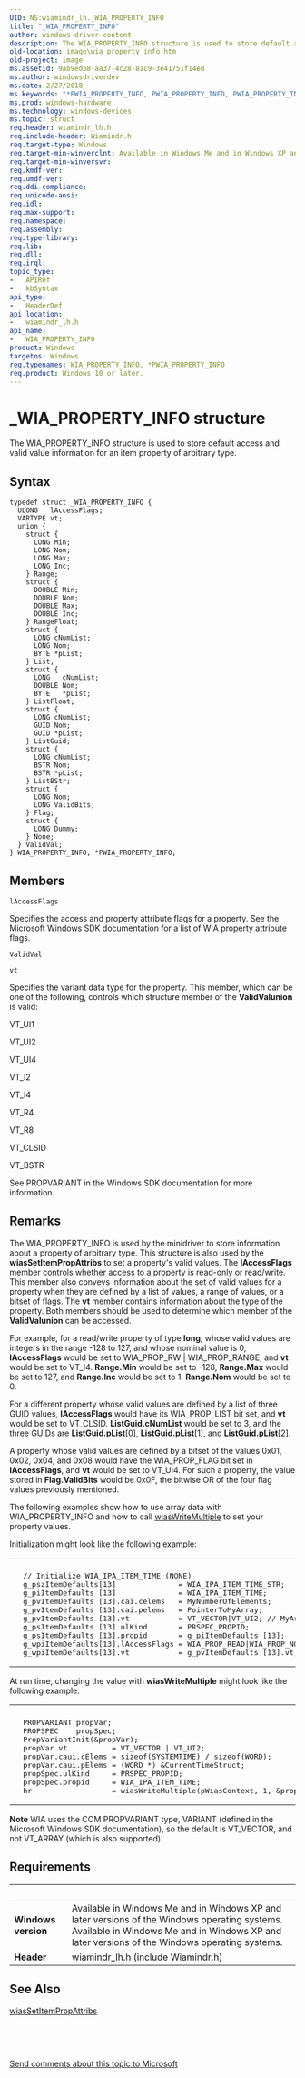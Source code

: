 ```yaml
---
UID: NS:wiamindr_lh._WIA_PROPERTY_INFO
title: "_WIA_PROPERTY_INFO"
author: windows-driver-content
description: The WIA_PROPERTY_INFO structure is used to store default access and valid value information for an item property of arbitrary type.
old-location: image\wia_property_info.htm
old-project: image
ms.assetid: 9ab9edb8-aa37-4c28-81c9-3e41751f14ed
ms.author: windowsdriverdev
ms.date: 2/27/2018
ms.keywords: "*PWIA_PROPERTY_INFO, PWIA_PROPERTY_INFO, PWIA_PROPERTY_INFO structure pointer [Imaging Devices], WIA_PROPERTY_INFO, WIA_PROPERTY_INFO structure [Imaging Devices], _WIA_PROPERTY_INFO, image.wia_property_info, wiamindr_lh/PWIA_PROPERTY_INFO, wiamindr_lh/WIA_PROPERTY_INFO, wiastrct_6e0091b3-43a3-473b-88e4-ec41533a5b0e.xml"
ms.prod: windows-hardware
ms.technology: windows-devices
ms.topic: struct
req.header: wiamindr_lh.h
req.include-header: Wiamindr.h
req.target-type: Windows
req.target-min-winverclnt: Available in Windows Me and in Windows XP and later versions of the Windows operating systems.
req.target-min-winversvr: 
req.kmdf-ver: 
req.umdf-ver: 
req.ddi-compliance: 
req.unicode-ansi: 
req.idl: 
req.max-support: 
req.namespace: 
req.assembly: 
req.type-library: 
req.lib: 
req.dll: 
req.irql: 
topic_type:
-	APIRef
-	kbSyntax
api_type:
-	HeaderDef
api_location:
-	wiamindr_lh.h
api_name:
-	WIA_PROPERTY_INFO
product: Windows
targetos: Windows
req.typenames: WIA_PROPERTY_INFO, *PWIA_PROPERTY_INFO
req.product: Windows 10 or later.
---
```


# _WIA_PROPERTY_INFO structure
The WIA_PROPERTY_INFO structure is used to store default access and valid value information for an item property of arbitrary type.

## Syntax
````
typedef struct _WIA_PROPERTY_INFO {
  ULONG   lAccessFlags;
  VARTYPE vt;
  union {
    struct {
      LONG Min;
      LONG Nom;
      LONG Max;
      LONG Inc;
    } Range;
    struct {
      DOUBLE Min;
      DOUBLE Nom;
      DOUBLE Max;
      DOUBLE Inc;
    } RangeFloat;
    struct {
      LONG cNumList;
      LONG Nom;
      BYTE *pList;
    } List;
    struct {
      LONG   cNumList;
      DOUBLE Nom;
      BYTE   *pList;
    } ListFloat;
    struct {
      LONG cNumList;
      GUID Nom;
      GUID *pList;
    } ListGuid;
    struct {
      LONG cNumList;
      BSTR Nom;
      BSTR *pList;
    } ListBStr;
    struct {
      LONG Nom;
      LONG ValidBits;
    } Flag;
    struct {
      LONG Dummy;
    } None;
  } ValidVal;
} WIA_PROPERTY_INFO, *PWIA_PROPERTY_INFO;
````

## Members


`lAccessFlags`

Specifies the access and property attribute flags for a property. See the Microsoft Windows SDK documentation for a list of WIA property attribute flags.

`ValidVal`



`vt`

Specifies the variant data type for the property. This member, which can be one of the following, controls which structure member of the <b>ValidValunion</b> is valid:

VT_UI1

VT_UI2

VT_UI4

VT_I2

VT_I4

VT_R4

VT_R8

VT_CLSID

VT_BSTR

See PROPVARIANT in the Windows SDK documentation for more information.

## Remarks
The WIA_PROPERTY_INFO is used by the minidriver to store information about a property of arbitrary type. This structure is also used by the <b>wiasSetItemPropAttribs</b> to set a property's valid values. The <b>lAccessFlags</b> member controls whether access to a property is read-only or read/write. This member also conveys information about the set of valid values for a property when they are defined by a list of values, a range of values, or a bitset of flags. The <b>vt</b> member contains information about the type of the property. Both members should be used to determine which member of the <b>ValidValunion</b> can be accessed. 

For example, for a read/write property of type <b>long</b>, whose valid values are integers in the range -128 to 127, and whose nominal value is 0, <b>lAccessFlags</b> would be set to WIA_PROP_RW | WIA_PROP_RANGE, and <b>vt</b> would be set to VT_I4. <b>Range.Min</b> would be set to -128, <b>Range.Max</b> would be set to 127, and <b>Range.Inc</b> would be set to 1. <b>Range.Nom</b> would be set to 0.

For a different property whose valid values are defined by a list of three GUID values, <b>lAccessFlags</b> would have its WIA_PROP_LIST bit set, and <b>vt</b> would be set to VT_CLSID. <b>ListGuid.cNumList</b> would be set to 3, and the three GUIDs are <b>ListGuid.pList</b>[0], <b>ListGuid.pList</b>[1], and <b>ListGuid.pList</b>[2].

A property whose valid values are defined by a bitset of the values 0x01, 0x02, 0x04, and 0x08 would have the WIA_PROP_FLAG bit set in <b>lAccessFlags</b>, and <b>vt</b> would be set to VT_UI4. For such a property, the value stored in <b>Flag.ValidBits</b> would be 0x0F, the bitwise OR of the four flag values previously mentioned.

The following examples show how to use array data with WIA_PROPERTY_INFO and how to call <a href="..\wiamdef\nf-wiamdef-wiaswritemultiple.md">wiasWriteMultiple</a> to set your property values.

Initialization might look like the following example:

<div class="code"><span codelanguage=""><table>
<tr>
<th></th>
</tr>
<tr>
<td>
<pre>  // Initialize WIA_IPA_ITEM_TIME (NONE)
  g_pszItemDefaults[13]              = WIA_IPA_ITEM_TIME_STR;
  g_piItemDefaults [13]              = WIA_IPA_ITEM_TIME;
  g_pvItemDefaults [13].cai.celems   = MyNumberOfElements;
  g_pvItemDefaults [13].cai.pelems   = PointerToMyArray;
  g_pvItemDefaults [13].vt           = VT_VECTOR|VT_UI2; // MyArray is an array of DWORD values
  g_psItemDefaults [13].ulKind       = PRSPEC_PROPID;
  g_psItemDefaults [13].propid       = g_piItemDefaults [13];
  g_wpiItemDefaults[13].lAccessFlags = WIA_PROP_READ|WIA_PROP_NONE;
  g_wpiItemDefaults[13].vt           = g_pvItemDefaults [13].vt;</pre>
</td>
</tr>
</table></span></div>
At run time, changing the value with <b>wiasWriteMultiple</b> might look like the following example:

<div class="code"><span codelanguage=""><table>
<tr>
<th></th>
</tr>
<tr>
<td>
<pre>  PROPVARIANT propVar;
  PROPSPEC    propSpec;
  PropVariantInit(&amp;propVar);
  propVar.vt          = VT_VECTOR | VT_UI2;
  propVar.caui.cElems = sizeof(SYSTEMTIME) / sizeof(WORD);
  propVar.caui.pElems = (WORD *) &amp;CurrentTimeStruct;
  propSpec.ulKind     = PRSPEC_PROPID;
  propSpec.propid     = WIA_IPA_ITEM_TIME;
  hr                  = wiasWriteMultiple(pWiasContext, 1, &amp;propSpec, &amp;propVar);</pre>
</td>
</tr>
</table></span></div>
<b>Note</b>  WIA uses the COM PROPVARIANT type, VARIANT (defined in the Microsoft Windows SDK documentation), so the default is VT_VECTOR, and not VT_ARRAY (which is also supported).

## Requirements
| &nbsp; | &nbsp; |
| ---- |:---- |
| **Windows version** | Available in Windows Me and in Windows XP and later versions of the Windows operating systems. Available in Windows Me and in Windows XP and later versions of the Windows operating systems. |
| **Header** | wiamindr_lh.h (include Wiamindr.h) |

## See Also

<a href="..\wiamdef\nf-wiamdef-wiassetitempropattribs.md">wiasSetItemPropAttribs</a>



 

 

<a href="mailto:wsddocfb@microsoft.com?subject=Documentation%20feedback [image\image]:%20WIA_PROPERTY_INFO structure%20 RELEASE:%20(2/27/2018)&amp;body=%0A%0APRIVACY STATEMENT%0A%0AWe use your feedback to improve the documentation. We don't use your email address for any other purpose, and we'll remove your email address from our system after the issue that you're reporting is fixed. While we're working to fix this issue, we might send you an email message to ask for more info. Later, we might also send you an email message to let you know that we've addressed your feedback.%0A%0AFor more info about Microsoft's privacy policy, see http://privacy.microsoft.com/en-us/default.aspx." title="Send comments about this topic to Microsoft">Send comments about this topic to Microsoft</a>